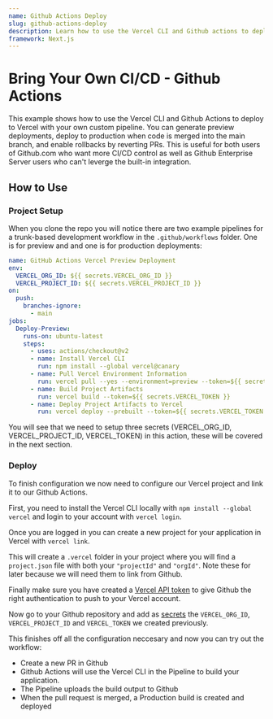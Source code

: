 ```yaml
---
name: Github Actions Deploy
slug: github-actions-deploy
description: Learn how to use the Vercel CLI and Github actions to deploy to Vercel with your own CICD
framework: Next.js
---
```


# Bring Your Own CI/CD - Github Actions

This example shows how to use the Vercel CLI and Github Actions to deploy to Vercel with your own custom pipeline. You can generate preview deployments, deploy to production when code is merged into the main branch, and enable rollbacks by reverting PRs. This is useful for both users of Github.com who want more CI/CD control as well as Github Enterprise Server users who can't leverge the built-in integration.

## How to Use

### Project Setup

When you clone the repo you will notice there are two example pipelines for a trunk-based development workflow in the `.github/workflows` folder. One is for preview and and one is for production deployments:

```yaml
name: GitHub Actions Vercel Preview Deployment
env:
  VERCEL_ORG_ID: ${{ secrets.VERCEL_ORG_ID }}
  VERCEL_PROJECT_ID: ${{ secrets.VERCEL_PROJECT_ID }}
on:
  push:
    branches-ignore:
      - main
jobs:
  Deploy-Preview:
    runs-on: ubuntu-latest
    steps:
      - uses: actions/checkout@v2
      - name: Install Vercel CLI
        run: npm install --global vercel@canary
      - name: Pull Vercel Environment Information
        run: vercel pull --yes --environment=preview --token=${{ secrets.VERCEL_TOKEN }}
      - name: Build Project Artifacts
        run: vercel build --token=${{ secrets.VERCEL_TOKEN }}
      - name: Deploy Project Artifacts to Vercel
        run: vercel deploy --prebuilt --token=${{ secrets.VERCEL_TOKEN }}
```

You will see that we need to setup three secrets (VERCEL_ORG_ID, VERCEL_PROJECT_ID, VERCEL_TOKEN) in this action, these will be covered in the next section.

### Deploy

To finish configuration we now need to configure our Vercel project and link it to our Github Actions.

First, you need to install the Vercel CLI locally with `npm install --global vercel` and login to your account with `vercel login`.

Once you are logged in you can create a new project for your application in Vercel with `vercel link`.

This will create a `.vercel` folder in your project where you will find a `project.json` file with both your `"projectId"` and `"orgId"`. Note these for later because we will need them to link from Github.

Finally make sure you have created a [Vercel API token](https://vercel.com/support/articles/how-do-i-use-a-vercel-api-access-token) to give Github the right authentication to push to your Vercel account.

Now go to your Github repository and add as [secrets](https://docs.github.com/en/actions/security-guides/encrypted-secrets) the `VERCEL_ORG_ID`, `VERCEL_PROJECT_ID` and `VERCEL_TOKEN` we created previously.

This finishes off all the configuration neccesary and now you can try out the workflow:

- Create a new PR in Github
- Github Actions will use the Vercel CLI in the Pipeline to build your application.
- The Pipeline uploads the build output to Github
- When the pull request is merged, a Production build is created and deployed
